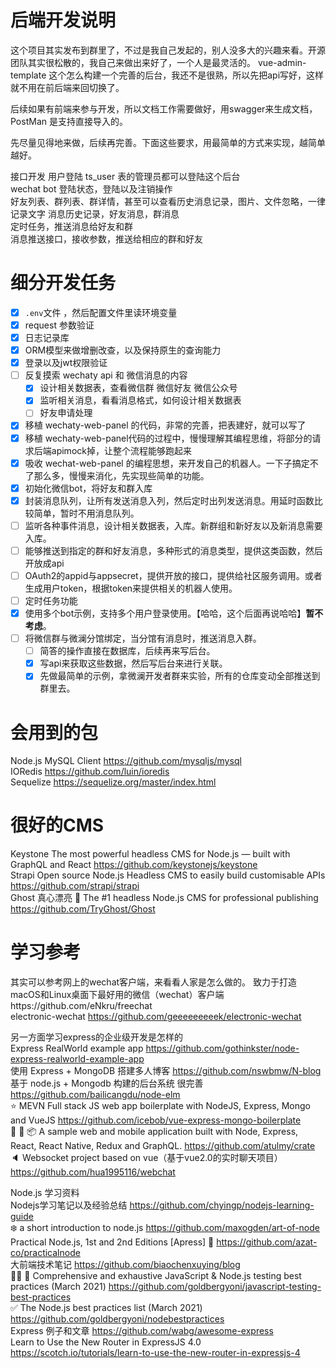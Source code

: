 # 后端开发说明  
这个项目其实发布到群里了，不过是我自己发起的，别人没多大的兴趣来看。开源团队其实很松散的，我自己来做出来好了，一个人是最灵活的。
vue-admin-template 这个怎么构建一个完善的后台，我还不是很熟，所以先把api写好，这样就不用在前后端来回切换了。    

后续如果有前端来参与开发，所以文档工作需要做好，用swagger来生成文档，PostMan 是支持直接导入的。 


先尽量见得地来做，后续再完善。下面这些要求，用最简单的方式来实现，越简单越好。    

接口开发
用户登陆 ts_user 表的管理员都可以登陆这个后台   
wechat bot 登陆状态，登陆以及注销操作   
好友列表、群列表、群详情，甚至可以查看历史消息记录，图片、文件忽略，一律记录文字
消息历史记录，好友消息，群消息  
定时任务，推送消息给好友和群    
消息推送接口，接收参数，推送给相应的群和好友    

# 细分开发任务
* [x] `.env`文件 ，然后配置文件里读环境变量 
* [x] request 参数验证  
* [x] 日志记录库    
* [x] ORM模型来做增删改查，以及保持原生的查询能力   
* [x] 登录以及jwt权限验证   
* [ ] 反复摸索 wechaty api 和 微信消息的内容    
    * [x] 设计相关数据表，查看微信群 微信好友 微信公众号
    * [x] 监听相关消息，看看消息格式，如何设计相关数据表
    * [ ] 好友申请处理
* [x] 移植 wechaty-web-panel 的代码，非常的完善，把表建好，就可以写了   
 * [x] 移植 wechaty-web-panel代码的过程中，慢慢理解其编程思维，将部分的请求后端apimock掉，让整个流程能够跑起来
 * [x] 吸收 wechat-web-panel 的编程思想，来开发自己的机器人。一下子搞定不了那么多，慢慢来消化，先实现些简单的功能。 
* [x] 初始化微信bot，将好友和群入库
* [x] 封装消息队列，让所有发送消息入列，然后定时出列发送消息。用延时函数比较简单，暂时不用消息队列。  
* [ ] 监听各种事件消息，设计相关数据表，入库。新群组和新好友以及新消息需要入库。    
* [ ] 能够推送到指定的群和好友消息，多种形式的消息类型，提供这类函数，然后开放成api    
* [ ] OAuth2的appid与appsecret，提供开放的接口，提供给社区服务调用。或者生成用户token，根据token来提供相关的机器人使用。        
* [ ] 定时任务功能  
* [x] 使用多个bot示例，支持多个用户登录使用。【哈哈，这个后面再说哈哈】**暂不考虑**。     
* [ ] 将微信群与微澜分馆绑定，当分馆有消息时，推送消息入群。
    * [ ] 简答的操作直接在数据库，后续再来写后台。 
    * [x] 写api来获取这些数据，然后写后台来进行关联。    
    * [x] 先做最简单的示例，拿微澜开发者群来实验，所有的仓库变动全部推送到群里去。 

# 会用到的包
Node.js MySQL Client https://github.com/mysqljs/mysql       
IORedis https://github.com/luin/ioredis     
Sequelize https://sequelize.org/master/index.html       

# 很好的CMS
Keystone The most powerful headless CMS for Node.js — built with GraphQL and React https://github.com/keystonejs/keystone        
Strapi  Open source Node.js Headless CMS to easily build customisable APIs  https://github.com/strapi/strapi        
Ghost 真心漂亮 👻 The #1 headless Node.js CMS for professional publishing https://github.com/TryGhost/Ghost        

# 学习参考
其实可以参考网上的wechat客户端，来看看人家是怎么做的。
致力于打造macOS和Linux桌面下最好用的微信（wechat）客户端https://github.com/eNkru/freechat       
electronic-wechat https://github.com/geeeeeeeeek/electronic-wechat      

另一方面学习express的企业级开发是怎样的     
Express RealWorld example app https://github.com/gothinkster/node-express-realworld-example-app     
使用 Express + MongoDB 搭建多人博客 https://github.com/nswbmw/N-blog        
基于 node.js + Mongodb 构建的后台系统 很完善 https://github.com/bailicangdu/node-elm   
⭐ MEVN Full stack JS web app boilerplate with NodeJS, Express, Mongo and VueJS https://github.com/icebob/vue-express-mongo-boilerplate     
👕 👖 📦 A sample web and mobile application built with Node, Express, React, React Native, Redux and GraphQL.  https://github.com/atulmy/crate     
🔈 Websocket project based on vue（基于vue2.0的实时聊天项目）  https://github.com/hua1995116/webchat        

Node.js 学习资料    
Nodejs学习笔记以及经验总结 https://github.com/chyingp/nodejs-learning-guide     
❄️ a short introduction to node.js https://github.com/maxogden/art-of-node      
Practical Node.js, 1st and 2nd Editions [Apress] 📓  https://github.com/azat-co/practicalnode       
大前端技术笔记 https://github.com/biaochenxuying/blog       
📗🌐 🚢 Comprehensive and exhaustive JavaScript & Node.js testing best practices (March 2021)  https://github.com/goldbergyoni/javascript-testing-best-practices        
✅ The Node.js best practices list (March 2021) https://github.com/goldbergyoni/nodebestpractices   
Express 例子和文章 https://github.com/wabg/awesome-express      
Learn to Use the New Router in ExpressJS 4.0 https://scotch.io/tutorials/learn-to-use-the-new-router-in-expressjs-4     